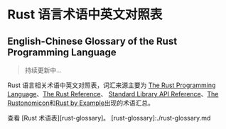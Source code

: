 # Rust 语言术语中英文对照表
## English-Chinese Glossary of the Rust Programming Language
> 持续更新中...

Rust 语言相关术语中英文对照表，词汇来源主要为 [The Rust Programming Language][rust-book]、[The Rust Reference][reference]、
[Standard Library API Reference][rust-std]、[The Rustonomicon][rustonomicon]和[Rust by Example][rust-by-example]出现的术语汇总。

[rust-book]:https://doc.rust-lang.org/book/
[reference]:https://doc.rust-lang.org/reference.html
[rust-std]:https://doc.rust-lang.org/std/
[rustonomicon]:https://doc.rust-lang.org/nomicon/
[rust-by-example]:http://rustbyexample.com/

查看 [Rust 术语表][rust-glossary]。
[rust-glossary]:./rust-glossary.md
